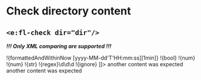 # Check directory content
## `<e:fl-check dir="dir"/>`

***!!! Only XML comparing are supported !!!***

<div>
    <e:summary/>
    <e:given>
        <e:fl-set dir="dir">
            <file name="not_empty_file" from="data/actual.xml"/>
            <file name="empty_file"/>
        </e:fl-set>
    </e:given>
    <e:example name="Happy-path">
        <e:then print="true">
            <e:fl-check dir="dir">
                <file name="empty_file"/>
                <file name="not_empty_file"><![CDATA[
                    <?xml version="1.0" encoding="UTF-8" standalone="yes"?>
                    <data>
                        <date>!{formattedAndWithinNow [yyyy-MM-dd'T'HH:mm:ss][1min]}</date>
                        <list>
                            <item>
                                <bool>!{bool}</bool>
                                <num>!{num}</num>
                                <float>!{num}</float>
                                <str>!{str}</str>
                                <regex>!{regex}\d\d\d</regex>
                                <ignore>!{ignore}</ignore>
                            </item>
                        </list>
                    </data>]]>
                </file>
            </e:fl-check>
        </e:then>
    </e:example>
    <e:example name="Surplus file" status="ExpectedToFail">
        <e:then print="true">
            <e:fl-check dir="dir">
                <file name="not_empty_file"/>
            </e:fl-check>
        </e:then>
    </e:example>
    <e:example name="Missing file" status="ExpectedToFail">
        <e:then print="true">
            <e:fl-check dir="dir">
                <file name="empty_file"/>
                <file name="missing_file"/>
                <file name="not_empty_file"/>
            </e:fl-check>
        </e:then>
    </e:example>
    <e:example name="Wrong file content" status="ExpectedToFail">
        <e:then print="true">
            <e:fl-check dir="dir">
                <file name="empty_file"/>
                <file name="not_empty_file">another content was expected</file>
            </e:fl-check>
        </e:then>
    </e:example>
    <e:example name="All previous checks together" status="ExpectedToFail">
        <e:then print="true">
            <e:fl-check dir="dir">
                <file name="missing_file"/>
                <file name="not_empty_file">another content was expected</file>
            </e:fl-check>
        </e:then>
    </e:example>
</div>